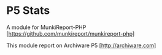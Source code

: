 # P5 Stats

A module for MunkiReport-PHP [https://github.com/munkireport/munkireport-php]

This module report on Archiware P5 [http://archiware.com]
